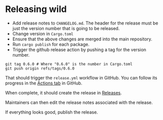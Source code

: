 # Releasing wild

* Add release notes to `CHANGELOG.md`. The header for the release must be just the version number
  that is going to be released.
* Change version in `Cargo.toml`
* Ensure that the above changes are merged into the main repository.
* Run `cargo publish` for each package.
* Trigger the github release action by pushing a tag for the version number.

```shell
git tag 0.6.0 # Where "0.6.0" is the number in Cargo.toml 
git push origin refs/tags/0.6.0
```

That should trigger the `release.yml` workflow in GitHub. You can follow its progress in the
[Actions tab](https://github.com/davidlattimore/wild/actions) in GitHub.

When complete, it should create the release in [Releases](https://github.com/davidlattimore/wild/releases).

Maintainers can then edit the release notes associated with the release.

If everything looks good, publish the release.
